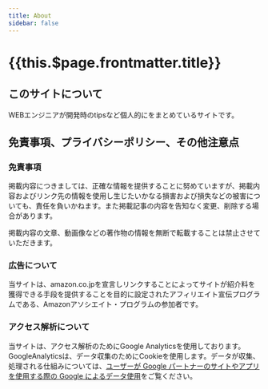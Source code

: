 ```yaml
---
title: About
sidebar: false
---
```

# {{this.$page.frontmatter.title}}

## このサイトについて
WEBエンジニアが開発時のtipsなど個人的にをまとめているサイトです。


## 免責事項、プライバシーポリシー、その他注意点

### 免責事項
掲載内容につきましては、正確な情報を提供することに努めていますが、掲載内容およびリンク先の情報を使用し生じたいかなる損害および損失などの被害についても、責任を負いかねます。また掲載記事の内容を告知なく変更、削除する場合があります。

掲載内容の文章、動画像などの著作物の情報を無断で転載することは禁止させていただきます。

### 広告について
当サイトは、amazon.co.jpを宣言しリンクすることによってサイトが紹介料を獲得できる手段を提供することを目的に設定されたアフィリエイト宣伝プログラムである、Amazonアソシエイト・プログラムの参加者です。

### アクセス解析について
当サイトは、アクセス解析のためにGoogle Analyticsを使用しております。
GoogleAnalyticsは、データ収集のためにCookieを使用します。データが収集、処理される仕組みについては、[ユーザーが Google パートナーのサイトやアプリを使用する際の Google によるデータ使用](http://www.google.com/intl/ja/policies/privacy/partners/)をご覧ください。